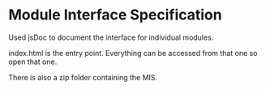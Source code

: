 # Module Interface Specification

Used jsDoc to document the interface for individual modules.

index.html is the entry point. Everything can be accessed from that one so open that one.

There is also a zip folder containing the MIS.